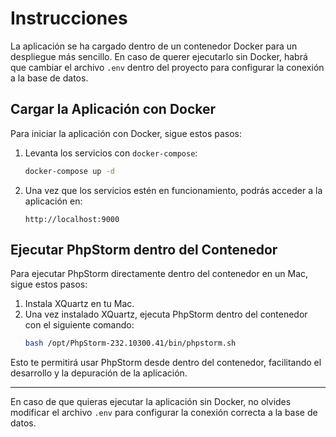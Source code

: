 
# Instrucciones

La aplicación se ha cargado dentro de un contenedor Docker para un despliegue más sencillo. En caso de querer ejecutarlo sin Docker, habrá que cambiar el archivo `.env` dentro del proyecto para configurar la conexión a la base de datos.

## Cargar la Aplicación con Docker

Para iniciar la aplicación con Docker, sigue estos pasos:

1. Levanta los servicios con `docker-compose`:
   ```sh
   docker-compose up -d
   ```

2. Una vez que los servicios estén en funcionamiento, podrás acceder a la aplicación en:
   ```
   http://localhost:9000
   ```

## Ejecutar PhpStorm dentro del Contenedor

Para ejecutar PhpStorm directamente dentro del contenedor en un Mac, sigue estos pasos:

1. Instala XQuartz en tu Mac.
2. Una vez instalado XQuartz, ejecuta PhpStorm dentro del contenedor con el siguiente comando:
   ```sh
   bash /opt/PhpStorm-232.10300.41/bin/phpstorm.sh
   ```

Esto te permitirá usar PhpStorm desde dentro del contenedor, facilitando el desarrollo y la depuración de la aplicación.

---

En caso de que quieras ejecutar la aplicación sin Docker, no olvides modificar el archivo `.env` para configurar la conexión correcta a la base de datos.
